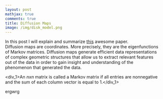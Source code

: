 ```yaml
---
layout: post
mathjax: true
comments: true
title: Diffusion Maps
image: /img/disk_model.png
---
```

<style>
div_1 {
  background-color: lightgrey;
  width: 100px;
  border: 3px solid lightgreen;
  padding: 5px;
  margin: 5px;
  font-size: 13px;
}
</style>

In this post I will explain and summarize [this](https://www.sciencedirect.com/science/article/pii/S1063520306000546) awesome paper.  
Diffusion maps are coordinates. More precisely, they are the eigenfunctions of Markov matrices.  Diffusion maps generate efficient
data representations of complex geometric structures that allow us to extract relevant features out of the data in order to gain insight and understanding of the phenomenon that generated the data.  

<div_1>An $n x n$ matrix is called a Markov matrix if all entries are nonnegative and the
sum of each column vector is equal to 1.</div_1>

ergwrg









